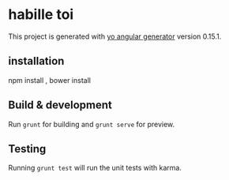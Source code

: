 # habille toi

This project is generated with [yo angular generator](https://github.com/yeoman/generator-angular)
version 0.15.1.

## installation
npm install , bower install

## Build & development

Run `grunt` for building and `grunt serve` for preview.

## Testing

Running `grunt test` will run the unit tests with karma.
